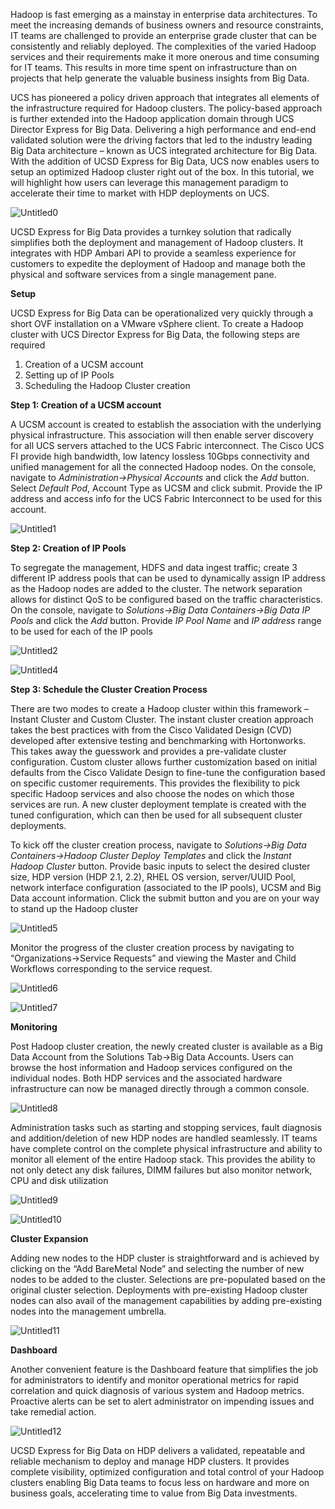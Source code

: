 Hadoop is fast emerging as a mainstay in enterprise data architectures. To meet the increasing demands of business owners and resource constraints, IT teams are challenged to provide an enterprise grade cluster that can be consistently and reliably deployed. The complexities of the varied Hadoop services and their requirements make it more onerous and time consuming for IT teams. This results in more time spent on infrastructure than on projects that help generate the valuable business insights from Big Data.

UCS has pioneered a policy driven approach that integrates all elements of the infrastructure required for Hadoop clusters. The policy-based approach is further extended into the Hadoop application domain through UCS Director Express for Big Data. Delivering a high performance and end-end validated solution were the driving factors that led to the industry leading Big Data architecture – known as UCS integrated architecture for Big Data. With the addition of UCSD Express for Big Data, UCS now enables users to setup an optimized Hadoop cluster right out of the box. In this tutorial, we will highlight how users can leverage this management paradigm to accelerate their time to market with HDP deployments on UCS.

![Untitled0](http://hortonworks.com/wp-content/uploads/2015/06/Untitled0.png)

UCSD Express for Big Data provides a turnkey solution that radically simplifies both the deployment and management of Hadoop clusters. It integrates with HDP Ambari API to provide a seamless experience for customers to expedite the deployment of Hadoop and manage both the physical and software services from a single management pane.

**Setup**

UCSD Express for Big Data can be operationalized very quickly through a short OVF installation on a VMware vSphere client. To create a Hadoop cluster with UCS Director Express for Big Data, the following steps are required

1.  Creation of a UCSM account
2.  Setting up of IP Pools
3.  Scheduling the Hadoop Cluster creation

**Step 1: Creation of a UCSM account**

A UCSM account is created to establish the association with the underlying physical infrastructure. This association will then enable server discovery for all UCS servers attached to the UCS Fabric interconnect. The Cisco UCS FI provide high bandwidth, low latency lossless 10Gbps connectivity and unified management for all the connected Hadoop nodes. On the console, navigate to _Administration->Physical Accounts_ and click the _Add_ button. Select _Default Pod_, Account Type as UCSM and click submit. Provide the IP address and access info for the UCS Fabric Interconnect to be used for this account.

![Untitled1](http://hortonworks.com/wp-content/uploads/2015/06/Untitled1.png)

**Step 2: Creation of IP Pools**

To segregate the management, HDFS and data ingest traffic; create 3 different IP address pools that can be used to dynamically assign IP address as the Hadoop nodes are added to the cluster. The network separation allows for distinct QoS to be configured based on the traffic characteristics. On the console, navigate to _Solutions->Big Data Containers->Big Data IP Pools_ and click the _Add_ button. Provide _IP Pool Name_ and _IP address_ range to be used for each of the IP pools

![Untitled2](http://hortonworks.com/wp-content/uploads/2015/06/Untitled2.png)

![Untitled4](http://hortonworks.com/wp-content/uploads/2015/06/Untitled4.png)

**Step 3: Schedule the Cluster Creation Process**

There are two modes to create a Hadoop cluster within this framework – Instant Cluster and Custom Cluster. The instant cluster creation approach takes the best practices with from the Cisco Validated Design (CVD) developed after extensive testing and benchmarking with Hortonworks. This takes away the guesswork and provides a pre-validate cluster configuration. Custom cluster allows further customization based on initial defaults from the Cisco Validate Design to fine-tune the configuration based on specific customer requirements. This provides the flexibility to pick specific Hadoop services and also choose the nodes on which those services are run. A new cluster deployment template is created with the tuned configuration, which can then be used for all subsequent cluster deployments.

To kick off the cluster creation process, navigate to _Solutions->Big Data Containers->Hadoop Cluster Deploy Templates_ and click the _Instant Hadoop Cluster_ button. Provide basic inputs to select the desired cluster size, HDP version (HDP 2.1, 2.2), RHEL OS version, server/UUID Pool, network interface configuration (associated to the IP pools), UCSM and Big Data account information. Click the submit button and you are on your way to stand up the Hadoop cluster

![Untitled5](http://hortonworks.com/wp-content/uploads/2015/06/Untitled5.png)

Monitor the progress of the cluster creation process by navigating to “Organizations->Service Requests” and viewing the Master and Child Workflows corresponding to the service request.

![Untitled6](http://hortonworks.com/wp-content/uploads/2015/06/Untitled6.png)

![Untitled7](http://hortonworks.com/wp-content/uploads/2015/06/Untitled7.png)

**Monitoring**

Post Hadoop cluster creation, the newly created cluster is available as a Big Data Account from the Solutions Tab->Big Data Accounts. Users can browse the host information and Hadoop services configured on the individual nodes. Both HDP services and the associated hardware infrastructure can now be managed directly through a common console.

![Untitled8](http://hortonworks.com/wp-content/uploads/2015/06/Untitled8.png)

Administration tasks such as starting and stopping services, fault diagnosis and addition/deletion of new HDP nodes are handled seamlessly. IT teams have complete control on the complete physical infrastructure and ability to monitor all element of the entire Hadoop stack. This provides the ability to not only detect any disk failures, DIMM failures but also monitor network, CPU and disk utilization

![Untitled9](http://hortonworks.com/wp-content/uploads/2015/06/Untitled9.png)

![Untitled10](http://hortonworks.com/wp-content/uploads/2015/06/Untitled10.png)

**Cluster Expansion**

Adding new nodes to the HDP cluster is straightforward and is achieved by clicking on the “Add BareMetal Node” and selecting the number of new nodes to be added to the cluster. Selections are pre-populated based on the original cluster selection. Deployments with pre-existing Hadoop cluster nodes can also avail of the management capabilities by adding pre-existing nodes into the management umbrella.

![Untitled11](http://hortonworks.com/wp-content/uploads/2015/06/Untitled11.png)

**Dashboard**

Another convenient feature is the Dashboard feature that simplifies the job for administrators to identify and monitor operational metrics for rapid correlation and quick diagnosis of various system and Hadoop metrics. Proactive alerts can be set to alert administrator on impending issues and take remedial action.

![Untitled12](http://hortonworks.com/wp-content/uploads/2015/06/Untitled12.png)

UCSD Express for Big Data on HDP delivers a validated, repeatable and reliable mechanism to deploy and manage HDP clusters. It provides complete visibility, optimized configuration and total control of your Hadoop clusters enabling Big Data teams to focus less on hardware and more on business goals, accelerating time to value from Big Data investments.
